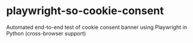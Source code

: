 # playwright-so-cookie-consent
Automated end-to-end test of cookie consent banner using Playwright in Python (cross-browser support)
